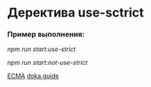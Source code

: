 # Деректива use-sctrict

### Пример выполнения:

_npm run start:use-strict_

_npm run start:not-use-strict_

[ECMA](https://tc39.es/ecma262/#use-strict-directive)
[doka.guide](https://doka.guide/js/use-strict/)
